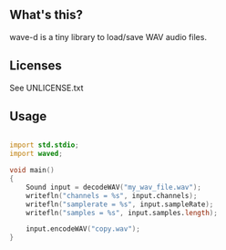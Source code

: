 ## What's this?

wave-d is a tiny library to load/save WAV audio files.


## Licenses

See UNLICENSE.txt


## Usage


```d

import std.stdio;
import waved;

void main()
{
    Sound input = decodeWAV("my_wav_file.wav");
    writefln("channels = %s", input.channels);
    writefln("samplerate = %s", input.sampleRate);
    writefln("samples = %s", input.samples.length);

    input.encodeWAV("copy.wav");
}

```
